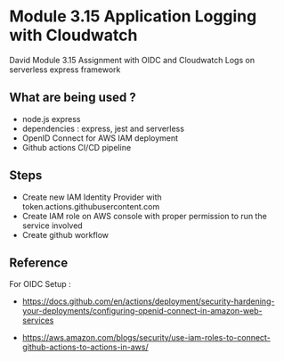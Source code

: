 # Module 3.15 Application Logging with Cloudwatch
David Module 3.15 Assignment with OIDC and Cloudwatch Logs on serverless express framework

## What are being used ?
- node.js express
- dependencies : express, jest and serverless
- OpenID Connect for AWS IAM deployment
- Github actions CI/CD pipeline

## Steps
- Create new IAM Identity Provider with token.actions.githubusercontent.com
- Create IAM role on AWS console with proper permission to run the service involved
- Create github workflow

## Reference
For OIDC Setup :

- https://docs.github.com/en/actions/deployment/security-hardening-your-deployments/configuring-openid-connect-in-amazon-web-services

- https://aws.amazon.com/blogs/security/use-iam-roles-to-connect-github-actions-to-actions-in-aws/



